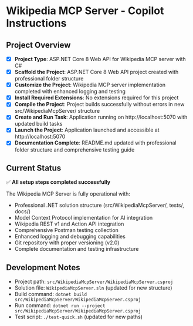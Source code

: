 # Wikipedia MCP Server - Copilot Instructions

## Project Overview
- [x] **Project Type**: ASP.NET Core 8 Web API for Wikipedia MCP server with C#
- [x] **Scaffold the Project**: ASP.NET Core 8 Web API project created with professional folder structure
- [x] **Customize the Project**: Wikipedia MCP server implementation completed with enhanced logging and testing
- [x] **Install Required Extensions**: No extensions required for this project
- [x] **Compile the Project**: Project builds successfully without errors in new src/WikipediaMcpServer/ structure
- [x] **Create and Run Task**: Application running on http://localhost:5070 with updated build tasks
- [x] **Launch the Project**: Application launched and accessible at http://localhost:5070
- [x] **Documentation Complete**: README.md updated with professional folder structure and comprehensive testing guide

## Current Status
✅ **All setup steps completed successfully**

The Wikipedia MCP Server is fully operational with:
- Professional .NET solution structure (src/WikipediaMcpServer/, tests/, docs/)
- Model Context Protocol implementation for AI integration
- Wikipedia REST v1 and Action API integration
- Comprehensive Postman testing collection
- Enhanced logging and debugging capabilities
- Git repository with proper versioning (v2.0)
- Complete documentation and testing infrastructure

## Development Notes
- Project path: `src/WikipediaMcpServer/WikipediaMcpServer.csproj`
- Solution file: `WikipediaMcpServer.sln` (updated for new structure)
- Build command: `dotnet build src/WikipediaMcpServer/WikipediaMcpServer.csproj`
- Run command: `dotnet run --project src/WikipediaMcpServer/WikipediaMcpServer.csproj`
- Test script: `./test-quick.sh` (updated for new paths)